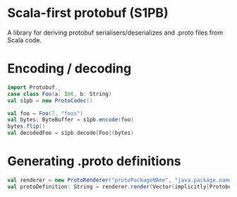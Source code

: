 # Scala-first protobuf (S1PB)
A library for deriving protobuf serialisers/deserializes and .proto files from Scala code.

# Encoding / decoding
```scala
import Protobuf._
case class Foo(a: Int, b: String)
val s1pb = new ProtoCodec()

val foo = Foo(7, "foos")
val bytes: ByteBuffer = s1pb.encode(foo)
bytes.flip()
val decodedFoo = s1pb.decode[Foo](bytes)
```

# Generating .proto definitions
```scala
val renderer = new ProtoRenderer("protoPackageNAme", "java.package.name", "JavaClassName")
val protoDefinition: String = renderer.render(Vector(implicitly[Protobuf[Foo]]))
```
